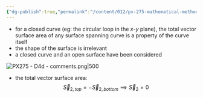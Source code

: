 ```yaml
---
{"dg-publish":true,"permalink":"/content/012/px-275-mathematical-methods/term-1/d-vector-integration/d4-vector-surface-area/px-275-d4d-comments/","noteIcon":"1","created":"2024-11-25T10:50:32.000+00:00","updated":"2025-02-10T13:05:43.194+00:00"}
---
```


- for a closed curve (eg: the circular loop in the $x$-$y$ plane), the total vector surface area of any surface spanning curve is a property of the curve itself
- the shape of the surface is irrelevant
- a closed curve and an open surface have been considered

![PX275 - D4d - comments.png|500](/img/user/pics/PX275%20-%20D4d%20-%20comments.png)

- the total vector surface area: 
$$\vec S_{2,top} = -\vec S_{2,bottom} \implies \vec S_{2} = 0$$

